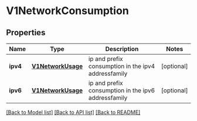 # V1NetworkConsumption

## Properties
Name | Type | Description | Notes
------------ | ------------- | ------------- | -------------
**ipv4** | [**V1NetworkUsage**](V1NetworkUsage.md) | ip and prefix consumption in the ipv4 addressfamily | [optional] 
**ipv6** | [**V1NetworkUsage**](V1NetworkUsage.md) | ip and prefix consumption in the ipv6 addressfamily | [optional] 

[[Back to Model list]](../README.md#documentation-for-models) [[Back to API list]](../README.md#documentation-for-api-endpoints) [[Back to README]](../README.md)


